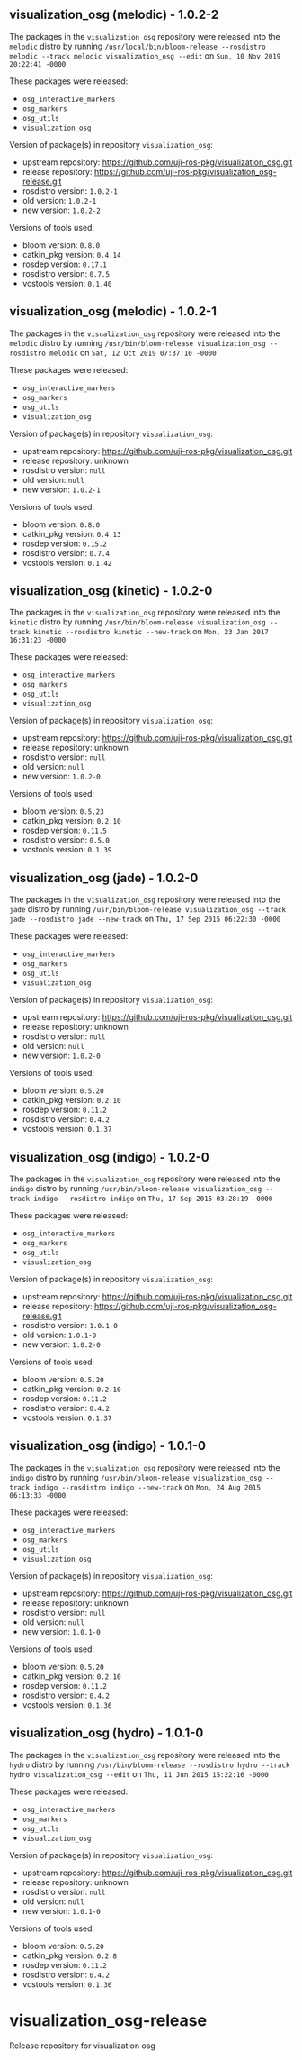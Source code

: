 ## visualization_osg (melodic) - 1.0.2-2

The packages in the `visualization_osg` repository were released into the `melodic` distro by running `/usr/local/bin/bloom-release --rosdistro melodic --track melodic visualization_osg --edit` on `Sun, 10 Nov 2019 20:22:41 -0000`

These packages were released:
- `osg_interactive_markers`
- `osg_markers`
- `osg_utils`
- `visualization_osg`

Version of package(s) in repository `visualization_osg`:

- upstream repository: https://github.com/uji-ros-pkg/visualization_osg.git
- release repository: https://github.com/uji-ros-pkg/visualization_osg-release.git
- rosdistro version: `1.0.2-1`
- old version: `1.0.2-1`
- new version: `1.0.2-2`

Versions of tools used:

- bloom version: `0.8.0`
- catkin_pkg version: `0.4.14`
- rosdep version: `0.17.1`
- rosdistro version: `0.7.5`
- vcstools version: `0.1.40`


## visualization_osg (melodic) - 1.0.2-1

The packages in the `visualization_osg` repository were released into the `melodic` distro by running `/usr/bin/bloom-release visualization_osg --rosdistro melodic` on `Sat, 12 Oct 2019 07:37:10 -0000`

These packages were released:
- `osg_interactive_markers`
- `osg_markers`
- `osg_utils`
- `visualization_osg`

Version of package(s) in repository `visualization_osg`:

- upstream repository: https://github.com/uji-ros-pkg/visualization_osg.git
- release repository: unknown
- rosdistro version: `null`
- old version: `null`
- new version: `1.0.2-1`

Versions of tools used:

- bloom version: `0.8.0`
- catkin_pkg version: `0.4.13`
- rosdep version: `0.15.2`
- rosdistro version: `0.7.4`
- vcstools version: `0.1.42`


## visualization_osg (kinetic) - 1.0.2-0

The packages in the `visualization_osg` repository were released into the `kinetic` distro by running `/usr/bin/bloom-release visualization_osg --track kinetic --rosdistro kinetic --new-track` on `Mon, 23 Jan 2017 16:31:23 -0000`

These packages were released:
- `osg_interactive_markers`
- `osg_markers`
- `osg_utils`
- `visualization_osg`

Version of package(s) in repository `visualization_osg`:

- upstream repository: https://github.com/uji-ros-pkg/visualization_osg.git
- release repository: unknown
- rosdistro version: `null`
- old version: `null`
- new version: `1.0.2-0`

Versions of tools used:

- bloom version: `0.5.23`
- catkin_pkg version: `0.2.10`
- rosdep version: `0.11.5`
- rosdistro version: `0.5.0`
- vcstools version: `0.1.39`


## visualization_osg (jade) - 1.0.2-0

The packages in the `visualization_osg` repository were released into the `jade` distro by running `/usr/bin/bloom-release visualization_osg --track jade --rosdistro jade --new-track` on `Thu, 17 Sep 2015 06:22:30 -0000`

These packages were released:
- `osg_interactive_markers`
- `osg_markers`
- `osg_utils`
- `visualization_osg`

Version of package(s) in repository `visualization_osg`:
- upstream repository: https://github.com/uji-ros-pkg/visualization_osg.git
- release repository: unknown
- rosdistro version: `null`
- old version: `null`
- new version: `1.0.2-0`

Versions of tools used:
- bloom version: `0.5.20`
- catkin_pkg version: `0.2.10`
- rosdep version: `0.11.2`
- rosdistro version: `0.4.2`
- vcstools version: `0.1.37`


## visualization_osg (indigo) - 1.0.2-0

The packages in the `visualization_osg` repository were released into the `indigo` distro by running `/usr/bin/bloom-release visualization_osg --track indigo --rosdistro indigo` on `Thu, 17 Sep 2015 03:28:19 -0000`

These packages were released:
- `osg_interactive_markers`
- `osg_markers`
- `osg_utils`
- `visualization_osg`

Version of package(s) in repository `visualization_osg`:
- upstream repository: https://github.com/uji-ros-pkg/visualization_osg.git
- release repository: https://github.com/uji-ros-pkg/visualization_osg-release.git
- rosdistro version: `1.0.1-0`
- old version: `1.0.1-0`
- new version: `1.0.2-0`

Versions of tools used:
- bloom version: `0.5.20`
- catkin_pkg version: `0.2.10`
- rosdep version: `0.11.2`
- rosdistro version: `0.4.2`
- vcstools version: `0.1.37`


## visualization_osg (indigo) - 1.0.1-0

The packages in the `visualization_osg` repository were released into the `indigo` distro by running `/usr/bin/bloom-release visualization_osg --track indigo --rosdistro indigo --new-track` on `Mon, 24 Aug 2015 06:13:33 -0000`

These packages were released:
- `osg_interactive_markers`
- `osg_markers`
- `osg_utils`
- `visualization_osg`

Version of package(s) in repository `visualization_osg`:
- upstream repository: https://github.com/uji-ros-pkg/visualization_osg.git
- release repository: unknown
- rosdistro version: `null`
- old version: `null`
- new version: `1.0.1-0`

Versions of tools used:
- bloom version: `0.5.20`
- catkin_pkg version: `0.2.10`
- rosdep version: `0.11.2`
- rosdistro version: `0.4.2`
- vcstools version: `0.1.36`


## visualization_osg (hydro) - 1.0.1-0

The packages in the `visualization_osg` repository were released into the `hydro` distro by running `/usr/bin/bloom-release --rosdistro hydro --track hydro visualization_osg --edit` on `Thu, 11 Jun 2015 15:22:16 -0000`

These packages were released:
- `osg_interactive_markers`
- `osg_markers`
- `osg_utils`
- `visualization_osg`

Version of package(s) in repository `visualization_osg`:
- upstream repository: https://github.com/uji-ros-pkg/visualization_osg.git
- release repository: unknown
- rosdistro version: `null`
- old version: `null`
- new version: `1.0.1-0`

Versions of tools used:
- bloom version: `0.5.20`
- catkin_pkg version: `0.2.8`
- rosdep version: `0.11.2`
- rosdistro version: `0.4.2`
- vcstools version: `0.1.36`


# visualization_osg-release
Release repository for visualization osg
